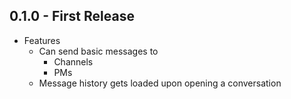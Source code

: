 ## 0.1.0 - First Release
* Features
  * Can send basic messages to 
    * Channels
    * PMs
  * Message history gets loaded upon opening a conversation
  

